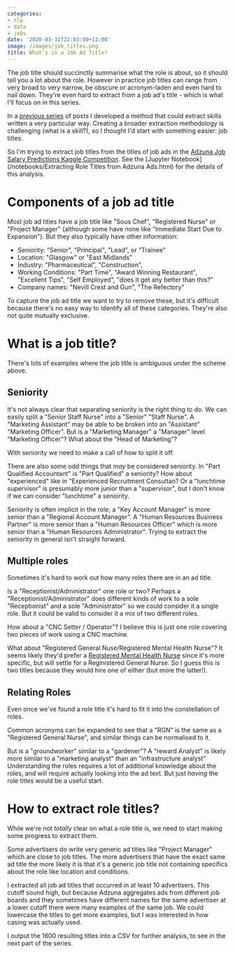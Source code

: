 ```yaml
---
categories:
- nlp
- data
- jobs
date: '2020-03-31T22:03:00+11:00'
image: /images/job_titles.png
title: What's in a Job Ad Title?
---
```


The job title should succinctly summarise what the role is about, so it should tell you a lot about the role.
However in practice job titles can range from very broad to very narrow, be obscure or acronym-laden and even hard to nail down.
They're even hard to extract from a job ad's title - which is what I'll focus on in this series.

In a [previous series](/extract-skills-1-noun-phrase/) of posts I developed a method that could extract skills written a very particular way.
Creating a broader extraction methodology is challenging (what is a skill?), so I thought I'd start with something easier: job titles.

So I'm trying to extract job titles from the titles of job ads in the [Adzuna Job Salary Predictions Kaggle Competition](https://www.kaggle.com/c/job-salary-prediction).
See the [Jupyter Notebook](/notebooks/Extracting Role Titles from Adzuna Ads.html) for the details of this analysis.


# Components of a job ad title

Most job ad titles have a job title like "Sous Chef", "Registered Nurse" or "Project Manager" (although some have none like "Immediate Start Due to Expansion").
But they also typically have other information:

* Seniority: "Senior", "Principal", "Lead", or "Trainee"
* Location: "Glasgow" or "East Midlands"
* Industry: "Pharmaceutical", "Construction",
* Working Conditions: "Part Time", "Award Winning Restaurant", "Excellent Tips", "Self Employed", "does it get any better than this?"
* Company names: "Nevill Crest and Gun", "The Refectory"

To capture the job ad title we want to try to remove these, but it's difficult because there's no easy way to identify all of these categories.
They're also not quite mutually exclusive.

# What is a job title?

There's lots of examples where the job title is ambiguous under the scheme above.

## Seniority

It's not always clear that separating seniority is the right thing to do.
We can easily split a "Senior Staff Nurse" into a "Senior" "Staff Nurse".
A "Marketing Assistant" may be able to be broken into an "Assistant" "Marketing Officer".
But is a "Marketing Manager" a "Manager" level "Marketing Officer"?
What about the "Head of Marketing"?

With seniority we need to make a call of how to split it off.

There are also some odd things that *may* be considered seniority.
In "Part Qualified Accountant" is "Part Qualified" a seniority?
How about "experienced" like in "Experienced Recruitment Consultan?
Or a "lunchtime supervisor" is presumably more junior than a "supervisor", but I don't know if we can consider "lunchtime" a seniority.

Seniority is often implicit in the role; a "Key Account Manager" is more senior than a "Regional Account Manager".
A "Human Resources Business Partner" is more senior than a "Human Resources Officer" which is more senior than a "Human Resources Administrator".
Trying to extract the seniority in general isn't straight forward.

## Multiple roles

Sometimes it's hard to work out how many roles there are in an ad title.

Is a "Receptionist/Administrator" one role or two?
Perhaps a "Receptionist/Administrator" does different kinds of work to a sole "Receptionist" and a sole "Administrator" so we could consider it a single role.
But it could be valid to consider it a mix of two different roles.

How about a "CNC Setter / Operator"?
I believe this is just one role covering two pieces of work using a CNC machine.

What about "Registered General Nuse/Registered Mental Health Nurse"?
It seems likely they'd prefer a [Registered Mental Health Nurse](https://www.nurses.co.uk/nursing/blog/how-to-become-a-mental-health-nurse-rmn/) since it's more specific, but will settle for a Reginistered General Nurse.
So I guess this is two titles because they would hire one of either (but more the latter!).


## Relating Roles

Even once we've found a role title it's hard to fit it into the constellation of roles.

Common acronyms can be expanded to see that a "RGN" is the same as a "Registered General Nurse", and similar things can be normalised to it.

But is a "groundworker" similar to a "gardener"?
A "reward Analyst" is likely more similar to a "marketing analyst" than an "infrastructure analyst"
Understanding the roles requires a lot of additional knowledge about the roles, and will require actually looking into the ad text.
But just *having* the role titles would be a useful start.

# How to extract role titles?

While we're not *totally* clear on what a role title is, we need to start making some progress to extract them.

Some advertisers do write very generic ad titles like "Project Manager" which are close to job titles.
The more advertisers that have the exact same ad title the more likely it is that it's a generic job title not containing specifics about the role like location and conditions.

I extracted all job ad titles that occurred in at least 10 advertisers.
This cutoff sound high, but because Adzuna aggregates ads from different job boards and they sometimes have different names for the same advertiser at a lower cutoff there were many examples of the same job.
We could lowercase the titles to get more examples, but I was interested in how casing was actually used.

I output the 1600 resulting titles into a CSV for further analysis, to see in the next part of the series.